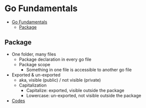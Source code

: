 Go Fundamentals
===
- [Go Fundamentals](#go-fundamentals)
    - [Package](#package)


Package
---
- One folder, many files
    - Package declaration in every go file
    - Package scope
        - Something in one file is accessible to another go file
- Exported & un-exported
    - aka, visible (public) / not visible (private)
    - Capitalization
        - Capitalize: exported, visible outside the package
        - Lowercase: un-exported, not visible outside the package
- [Codes](02_1_package)

    